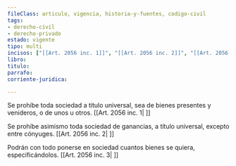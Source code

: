 ```yaml
---
fileClass: articulo, vigencia, historia-y-fuentes, codigo-civil
tags:
- derecho-civil
- derecho-privado
estado: vigente
tipo: multi
incisos: ["[[Art. 2056 inc. 1]]", "[[Art. 2056 inc. 2]]", "[[Art. 2056 inc. 3]]"]
libro:
titulo:
parrafo:
corriente-juridica:

---
```

Se prohíbe toda sociedad a título universal, sea de bienes presentes y venideros, o de unos u otros. [[Art. 2056 inc. 1| ]]

Se prohíbe asimismo toda sociedad de ganancias, a título universal, excepto entre cónyuges. [[Art. 2056 inc. 2| ]]

Podrán con todo ponerse en sociedad cuantos bienes se quiera, especificándolos. [[Art. 2056 inc. 3| ]]